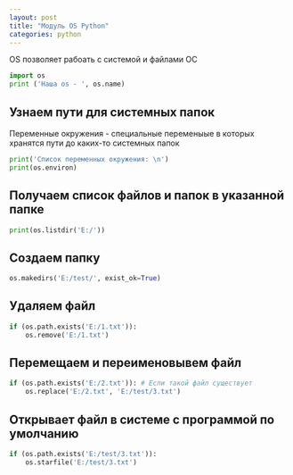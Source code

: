 ```yaml
---
layout: post
title: "Модуль OS Python"
categories: python
---
```



OS позволяет рабоать с системой и файлами ОС

```python
import os
print ('Наша os - ', os.name)
```

## Узнаем пути для системных папок
Переменные окружения - специальные переменыые в которых хранятся пути до каких-то системных папок

```python
print('Список переменных окружения: \n')
print(os.environ)
```




## Получаем список файлов и папок в указанной папке

```python
print(os.listdir('E:/'))
```


## Создаем папку

```python
os.makedirs('E:/test/', exist_ok=True)
```

## Удаляем файл

```python
if (os.path.exists('E:/1.txt')):
	os.remove('E:/1.txt')
```

## Перемещаем и переименовывем файл

```python
if (os.path.exists('E:/2.txt')): # Если такой файл существует 
	os.replace('E:/2.txt', 'E:/test/3.txt')
```

## Открывает файл в системе с программой по умолчанию

```python
if (os.path.exists('E:/test/3.txt')):
	os.starfile('E:/test/3.txt')
```
